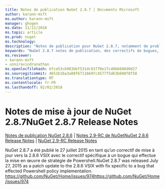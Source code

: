```yaml
---
title: Notes de publication NuGet 2.8.7 | Documents Microsoft
author: karann-msft
ms.author: karann-msft
manager: ghogen
ms.date: 11/11/2016
ms.topic: article
ms.prod: nuget
ms.technology: 
description: "Notes de publication pour NuGet 2.8.7, notamment de problèmes connus, des correctifs de bogues, les fonctionnalités ajoutées et dcr."
keywords: "NuGet 2.8.7 notes de publication, des correctifs de bogues, problèmes connus, ajouté des fonctionnalités, DCR"
ms.reviewer:
- karann-msft
- unniravindranathan
ms.openlocfilehash: bfce53cb983bbf531dc93770e1fc40b6608d0d27
ms.sourcegitcommit: 4651b16a3a08f6711669fc4577f5d63b600f8f58
ms.translationtype: MT
ms.contentlocale: fr-FR
ms.lasthandoff: 02/02/2018
---
```

# <a name="nuget-287-release-notes"></a><span data-ttu-id="7d025-104">Notes de mise à jour de NuGet 2.8.7</span><span class="sxs-lookup"><span data-stu-id="7d025-104">NuGet 2.8.7 Release Notes</span></span>

<span data-ttu-id="7d025-105">[Notes de publication NuGet 2.8.6](../release-notes/nuget-2.8.6.md) | [Notes 2.9-RC de NuGet](../release-notes/nuget-2.9-RC.md)</span><span class="sxs-lookup"><span data-stu-id="7d025-105">[NuGet 2.8.6 Release Notes](../release-notes/nuget-2.8.6.md) | [NuGet 2.9-RC Release Notes](../release-notes/nuget-2.9-RC.md)</span></span>

<span data-ttu-id="7d025-106">NuGet 2.8.7 a été publié le 27 juillet 2015 en tant qu’un correctif de mise à jour vers la 2.8.6 VSIX avec le correctif spécifique à un bogue qui effectue la mise en œuvre de stratégie de Powershell.</span><span class="sxs-lookup"><span data-stu-id="7d025-106">NuGet 2.8.7 was released July 27, 2015 as a patch update to the 2.8.6 VSIX with fix specific to a bug that effected Powershell policy implementation.</span></span>
[<span data-ttu-id="7d025-107">https://github.com/NuGet/Home/issues/974</span><span class="sxs-lookup"><span data-stu-id="7d025-107">https://github.com/NuGet/Home/issues/974</span></span>](https://github.com/NuGet/Home/issues/974)